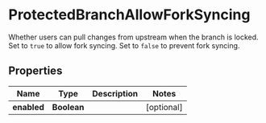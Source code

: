

# ProtectedBranchAllowForkSyncing

Whether users can pull changes from upstream when the branch is locked. Set to `true` to allow fork syncing. Set to `false` to prevent fork syncing.

## Properties

| Name | Type | Description | Notes |
|------------ | ------------- | ------------- | -------------|
|**enabled** | **Boolean** |  |  [optional] |



